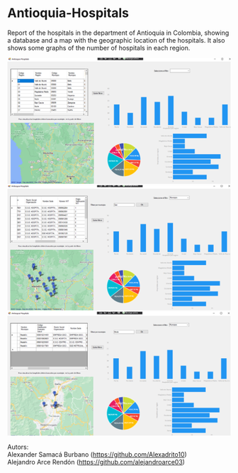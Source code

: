 # Antioquia-Hospitals

Report of the hospitals in the department of Antioquia in Colombia, showing a database and a map with the geographic location of the hospitals. It also shows some graphs of the number of hospitals in each region.


<img src="/Antioquia_Hospitals/docs/photo1App.PNG" />
<img src="/Antioquia_Hospitals/docs/photo2App.PNG" />
<img src="/Antioquia_Hospitals/docs/photo3App.PNG" />

Autors:                                                                                                       
Alexander Samacá Burbano (https://github.com/Alexadrito10)                                                           
Alejandro Arce Rendón (https://github.com/alejandroarce03)
